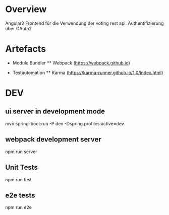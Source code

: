 # Overview

Angular2 Frontend für die Verwendung der voting rest api. 
Authentifizierung über OAuth2
 
 
# Artefacts

* Module Bundler
	** Webpack (https://webpack.github.io) 
 
* Testautomation 
	** Karma (https://karma-runner.github.io/1.0/index.html)  
 
 
 # DEV
 ## ui server in development mode
 mvn spring-boot:run -P dev -Dspring.profiles.active=dev
 
 ##  webpack development server
 npm run server
 
 ## Unit Tests
 npm run test
 
 ## e2e tests
 npm run e2e